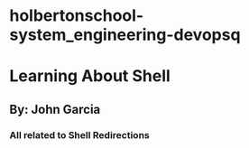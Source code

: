# holbertonschool-system_engineering-devopsq
# Learning About Shell
## By: John Garcia
### All related to Shell Redirections
